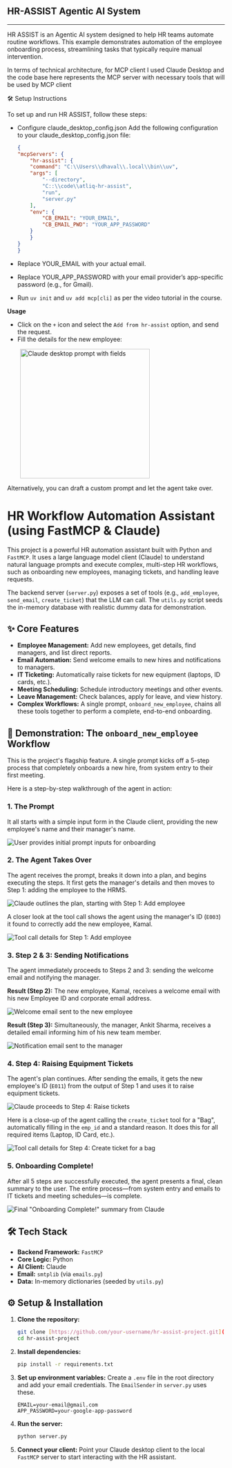 ## **HR-ASSIST Agentic AI System**
---
HR ASSIST is an Agentic AI system designed to help HR teams automate routine workflows. This example demonstrates automation of the employee onboarding process, streamlining tasks that typically require manual intervention.

In terms of technical architecture, for MCP client I used Claude Desktop and the code base here represents the MCP server with necessary tools that will be used by MCP client 

🛠️ Setup Instructions

To set up and run HR ASSIST, follow these steps:

- Configure claude_desktop_config.json
Add the following configuration to your claude_desktop_config.json file:

    ```json
    {
    "mcpServers": {
        "hr-assist": {
        "command": "C:\\Users\\dhaval\\.local\\bin\\uv",
        "args": [
            "--directory",
            "C::\\code\\atliq-hr-assist",
            "run",
            "server.py"
        ],
        "env": {
            "CB_EMAIL": "YOUR_EMAIL",
            "CB_EMAIL_PWD": "YOUR_APP_PASSWORD"
        }
        }
    }
    }
    ```

- Replace YOUR_EMAIL with your actual email.
- Replace YOUR_APP_PASSWORD with your email provider’s app-specific password (e.g., for Gmail).
- Run `uv init` and `uv add mcp[cli]` as per the video tutorial in the course.  

**Usage**
- Click on the `+` icon and select the `Add from hr-assist` option, and send the request.
- Fill the details for the new employee:

<img src="resources\image.jpg" alt="Claude desktop prompt with fields" style="width:auto;height:300px;padding-left:30px">

Alternatively, you can draft a custom prompt and let the agent take over.


# HR Workflow Automation Assistant (using FastMCP & Claude)

This project is a powerful HR automation assistant built with Python and `FastMCP`. It uses a large language model client (Claude) to understand natural language prompts and execute complex, multi-step HR workflows, such as onboarding new employees, managing tickets, and handling leave requests.

The backend server (`server.py`) exposes a set of tools (e.g., `add_employee`, `send_email`, `create_ticket`) that the LLM can call. The `utils.py` script seeds the in-memory database with realistic dummy data for demonstration.

## ✨ Core Features

* **Employee Management:** Add new employees, get details, find managers, and list direct reports.
* **Email Automation:** Send welcome emails to new hires and notifications to managers.
* **IT Ticketing:** Automatically raise tickets for new equipment (laptops, ID cards, etc.).
* **Meeting Scheduling:** Schedule introductory meetings and other events.
* **Leave Management:** Check balances, apply for leave, and view history.
* **Complex Workflows:** A single prompt, `onboard_new_employee`, chains all these tools together to perform a complete, end-to-end onboarding.

## 🚀 Demonstration: The `onboard_new_employee` Workflow

This is the project's flagship feature. A single prompt kicks off a 5-step process that completely onboards a new hire, from system entry to their first meeting.

Here is a step-by-step walkthrough of the agent in action:

### 1. The Prompt
It all starts with a simple input form in the Claude client, providing the new employee's name and their manager's name.

![User provides initial prompt inputs for onboarding](Resources/Screenshot%202025-10-22%20230639.png)

### 2. The Agent Takes Over
The agent receives the prompt, breaks it down into a plan, and begins executing the steps. It first gets the manager's details and then moves to Step 1: adding the employee to the HRMS.

![Claude outlines the plan, starting with Step 1: Add employee](Resources/Screenshot%202025-10-22%20230658.png)

A closer look at the tool call shows the agent using the manager's ID (`E003`) it found to correctly add the new employee, Kamal.

![Tool call details for Step 1: Add employee](Resources/Screenshot%202025-10-22%20231049.png)

### 3. Step 2 & 3: Sending Notifications
The agent immediately proceeds to Steps 2 and 3: sending the welcome email and notifying the manager.

**Result (Step 2):** The new employee, Kamal, receives a welcome email with his new Employee ID and corporate email address.

![Welcome email sent to the new employee](Resources/Screenshot%202025-10-22%20230920.png)

**Result (Step 3):** Simultaneously, the manager, Ankit Sharma, receives a detailed email informing him of his new team member.

![Notification email sent to the manager](Resources/Screenshot%202025-10-22%20230939.png)

### 4. Step 4: Raising Equipment Tickets
The agent's plan continues. After sending the emails, it gets the new employee's ID (`E011`) from the output of Step 1 and uses it to raise equipment tickets.

![Claude proceeds to Step 4: Raise tickets](Resources/Screenshot%202025-10-22%20230713.png)

Here is a close-up of the agent calling the `create_ticket` tool for a "Bag", automatically filling in the `emp_id` and a standard reason. It does this for all required items (Laptop, ID Card, etc.).

![Tool call details for Step 4: Create ticket for a bag](Resources/Screenshot%202025-10-22%20231123.png)

### 5. Onboarding Complete!
After all 5 steps are successfully executed, the agent presents a final, clean summary to the user. The entire process—from system entry and emails to IT tickets and meeting schedules—is complete.

![Final "Onboarding Complete!" summary from Claude](Resources/Screenshot%202025-10-22%20230733.png)

## 🛠️ Tech Stack

* **Backend Framework:** `FastMCP`
* **Core Logic:** Python
* **AI Client:** Claude
* **Email:** `smtplib` (via `emails.py`)
* **Data:** In-memory dictionaries (seeded by `utils.py`)

## ⚙️ Setup & Installation

1.  **Clone the repository:**
    ```bash
    git clone [https://github.com/your-username/hr-assist-project.git](https://github.com/your-username/hr-assist-project.git)
    cd hr-assist-project
    ```

2.  **Install dependencies:**
    ```bash
    pip install -r requirements.txt
    ```

3.  **Set up environment variables:**
    Create a `.env` file in the root directory and add your email credentials. The `EmailSender` in `server.py` uses these.
    ```.env
    EMAIL=your-email@gmail.com
    APP_PASSWORD=your-google-app-password
    ```

4.  **Run the server:**
    ```bash
    python server.py
    ```

5.  **Connect your client:**
    Point your Claude desktop client to the local `FastMCP` server to start interacting with the HR assistant.
